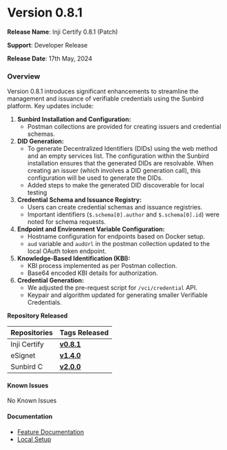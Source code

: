 # Version 0.8.1

**Release Name**: Inji Certify 0.8.1 (Patch)

**Support**: Developer Release

**Release Date**: 17th May, 2024

### **Overview**  <a href="#overview" id="overview"></a>

Version 0.8.1 introduces significant enhancements to streamline the management and issuance of verifiable credentials using the Sunbird platform. Key updates include:

1. **Sunbird Installation and Configuration:**
   * Postman collections are provided for creating issuers and credential schemas.
2. **DID Generation:**
   * To generate Decentralized Identifiers (DIDs) using the web method and an empty services list. The configuration within the Sunbird installation ensures that the generated DIDs are resolvable. When creating an issuer (which involves a DID generation call), this configuration will be used to generate the DIDs.
   * Added steps to make the generated DID discoverable for local testing
3. **Credential Schema and Issuance Registry:**
   * Users can create credential schemas and issuance registries.
   * Important identifiers (`$.schema[0].author` and `$.schema[0].id`) were noted for schema requests.
4. **Endpoint and Environment Variable Configuration:**
   * Hostname configuration for endpoints based on Docker setup.
   * `aud` variable and `audUrl` in the postman collection updated to the local OAuth token endpoint.
5. **Knowledge-Based Identification (KBI):**
   * KBI process implemented as per Postman collection.
   * Base64 encoded KBI details for authorization.
6. **Credential Generation:**
   * We adjusted the pre-request script for `/vci/credential` API.
   * Keypair and algorithm updated for generating smaller Verifiable Credentials.

**Repository Released**

| **Repositories** | **Tags Released**                                                                   |
| ---------------- | ----------------------------------------------------------------------------------- |
| Inji Certify     | [**v0.8.1**](https://github.com/mosip/inji-certify/tree/v0.8.1)                     |
| eSignet          | [**v1.4.0**](https://github.com/mosip/esignet/releases/tag/v1.4.0)                  |
| Sunbird C        | [**v2.0.0**](https://github.com/Sunbird-RC/sunbird-rc-core/releases/tag/v2.0.0-rc3) |

#### **Known Issues** <a href="#known-issues" id="known-issues"></a>

No Known Issues

#### **Documentation** <a href="#documentation" id="documentation"></a>

* [Feature Documentation](https://docs.mosip.io/inji/inji-certify/functional-overview/features)
* [Local Setup](https://docs.mosip.io/inji/inji-certify/build-and-deploy/local-setup)

